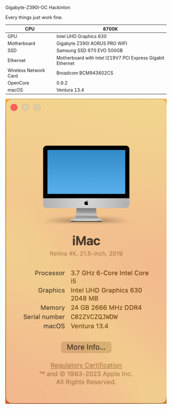 Gigabyte-Z390I-OC Hackinton

Every things just work fine.

| CPU                   | 8700K                                                      |
| --------------------- | ---------------------------------------------------------- |
| GPU                   | Intel UHD Graphics 630                                     |
| Motherboard           | Gigabyte Z390I AORUS PRO WIFI                              |
| SSD                   | Samsung SSD 970 EVO 500GB                                  |
| Ethernet              | Motherboard with Intel I219V7 PCI Express Gigabit Ethernet |
| Wireless Network Card | Broadcom BCM943602CS                                       |
| OpenCore              | 0.9.2                                                      |
| macOS                 | Ventura 13.4                                               |

![Screenshot 2023-06-04 at 09.35.24](https://github.com/bing1234/Gigabyte-Z390I-OC/blob/main/pic/systeminfo.png)
